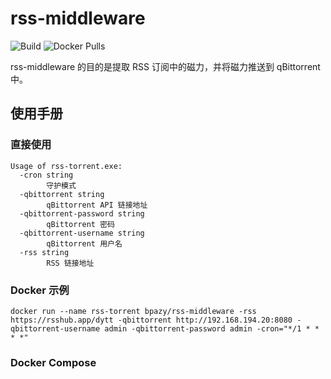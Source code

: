 # rss-middleware 
![Build](https://github.com/Bpazy/rss-middleware/workflows/Build/badge.svg)
![Docker Pulls](https://img.shields.io/docker/pulls/bpazy/rss-middleware)
  
rss-middleware 的目的是提取 RSS 订阅中的磁力，并将磁力推送到 qBittorrent 中。

## 使用手册
### 直接使用
```
Usage of rss-torrent.exe:
  -cron string
        守护模式
  -qbittorrent string
        qBittorrent API 链接地址
  -qbittorrent-password string
        qBittorrent 密码
  -qbittorrent-username string
        qBittorrent 用户名
  -rss string
        RSS 链接地址
```
### Docker 示例
```
docker run --name rss-torrent bpazy/rss-middleware -rss https://rsshub.app/dytt -qbittorrent http://192.168.194.20:8080 -qbittorrent-username admin -qbittorrent-password admin -cron="*/1 * * * *"
```

### Docker Compose
